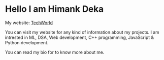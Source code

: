 # Hello I am Himank Deka

My website: [TechWorld](https://techworld856.godaddysites.com)

You can visit my website for any kind of information about my projects.
I am intrested in ML, DSA, Web development, C++ programming, JavaScript & Python development.

You can read my bio for to know more about me.
